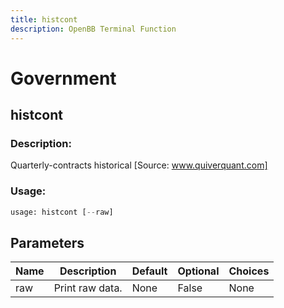 ```yaml
---
title: histcont
description: OpenBB Terminal Function
---
```


# Government

## histcont

### Description: 

Quarterly-contracts historical [Source: www.quiverquant.com]

### Usage: 
```python
usage: histcont [--raw]
```

## Parameters

| Name | Description | Default | Optional | Choices |
| ---- | ----------- | ------- | -------- | ------- |
| raw | Print raw data. | None | False | None |


